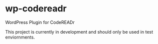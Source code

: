 # wp-codereadr
WordPress Plugin for CodeREADr

This project is currently in development and should only be used in test enviornments. 
